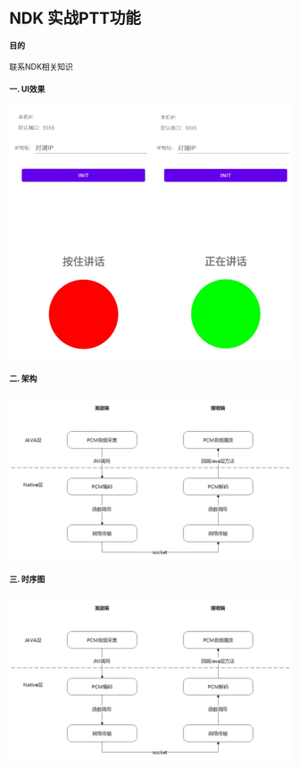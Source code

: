 # NDK 实战PTT功能

#### 目的
联系NDK相关知识

#### 一. UI效果
![UI效果](https://github.com/jiangchaochao/ptt/blob/main/10-5UI.png?raw=true)

#### 二. 架构
![架构图](https://github.com/jiangchaochao/ptt/blob/main/10-1%E6%9E%B6%E6%9E%84%E5%9B%BE.png?raw=true)

#### 三. 时序图
![时序图](https://github.com/jiangchaochao/ptt/blob/main/10-1%E6%9E%B6%E6%9E%84%E5%9B%BE.png?raw=true)

